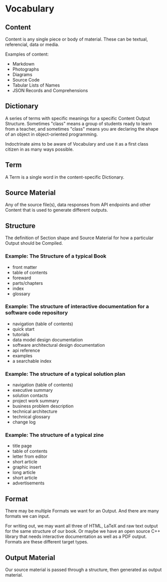 # Vocabulary

## Content

Content is any single piece or body of material.  These can be textual, referencial, data or media.

Examples of content:

* Markdown
* Photographs
* Diagrams
* Source Code
* Tabular Lists of Names
* JSON Records and Comprehensions

## Dictionary

A series of terms with specific meanings for a specific Content Output Structure.  Sometimes "class" means a group of students ready to learn from a teacher, and sometimes "class" means you are declaring the shape of an object in object-oriented programming.

Indoctrinate aims to be aware of Vocabulary and use it as a first class citizen in as many ways possible.

## Term

A Term is a single word in the content-specific Dictionary.

## Source Material

Any of the source file(s), data responses from API endpoints and other Content that is used to generate different outputs.

## Structure

The definition of Section shape and Source Material for how a particular Output should be Compiled.

### Example: The Structure of a typical Book

* front matter
* table of contents
* foreward
* parts/chapters
* index
* glossary

### Example: The structure of interactive documentation for a software code repository
 
* navigation (table of contents)
* quick start
* tutorials
* data model design documentation
* software architectural design documentation
* api reference
* examples
* a searchable index

### Example: The structure of a typical solution plan

* navigation (table of contents)
* executive summary
* solution contacts
* project work summary
* business problem description
* technical architecture
* technical glossary
* change log

### Example: The structure of a typical zine

* title page
* table of contents
* letter from editor
* short article
* graphic insert
* long article
* short article
* advertisements

## Format

There may be multiple Formats we want for an Output.  And there are many formats we can input.

For writing out, we may want all three of HTML, LaTeX and raw text output for the same structure of our book.  Or maybe we have an open source C++ library that needs interactive documentation as well as a PDF output.  Formats are these different target types.

## Output Material

Our source material is passed through a structure, then generated as output material.
